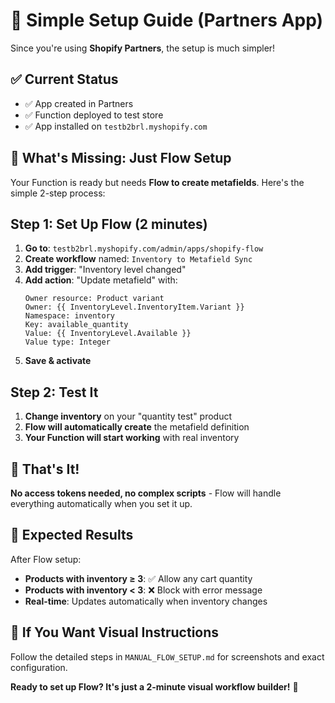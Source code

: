 # 🚀 Simple Setup Guide (Partners App)

Since you're using **Shopify Partners**, the setup is much simpler!

## ✅ **Current Status**
- ✅ App created in Partners
- ✅ Function deployed to test store
- ✅ App installed on `testb2brl.myshopify.com`

## 🎯 **What's Missing: Just Flow Setup**

Your Function is ready but needs **Flow to create metafields**. Here's the simple 2-step process:

## **Step 1: Set Up Flow (2 minutes)**

1. **Go to**: `testb2brl.myshopify.com/admin/apps/shopify-flow`
2. **Create workflow** named: `Inventory to Metafield Sync`
3. **Add trigger**: "Inventory level changed"
4. **Add action**: "Update metafield" with:
   ```
   Owner resource: Product variant
   Owner: {{ InventoryLevel.InventoryItem.Variant }}
   Namespace: inventory
   Key: available_quantity
   Value: {{ InventoryLevel.Available }}
   Value type: Integer
   ```
5. **Save & activate**

## **Step 2: Test It**

1. **Change inventory** on your "quantity test" product
2. **Flow will automatically create** the metafield definition
3. **Your Function will start working** with real inventory

## 🎉 **That's It!**

**No access tokens needed, no complex scripts** - Flow will handle everything automatically when you set it up.

## 🧪 **Expected Results**

After Flow setup:
- **Products with inventory ≥ 3**: ✅ Allow any cart quantity
- **Products with inventory < 3**: ❌ Block with error message
- **Real-time**: Updates automatically when inventory changes

## 🔧 **If You Want Visual Instructions**

Follow the detailed steps in `MANUAL_FLOW_SETUP.md` for screenshots and exact configuration.

**Ready to set up Flow? It's just a 2-minute visual workflow builder!** 🚀 